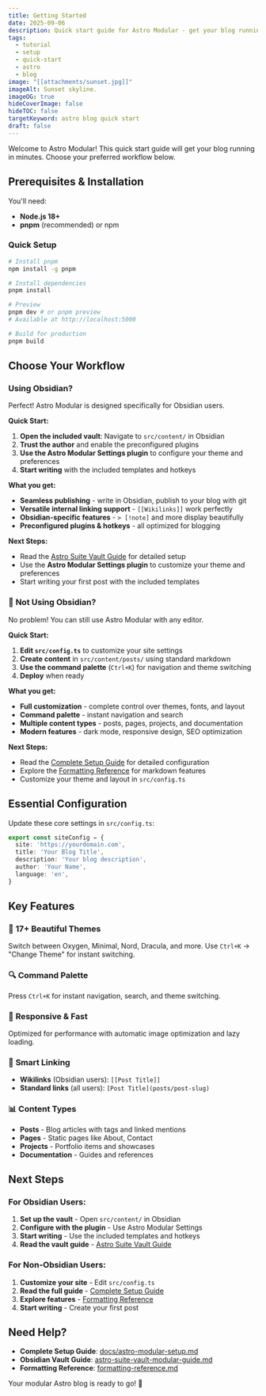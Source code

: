 ```yaml
---
title: Getting Started
date: 2025-09-06
description: Quick start guide for Astro Modular - get your blog running in minutes.
tags:
  - tutorial
  - setup
  - quick-start
  - astro
  - blog
image: "[[attachments/sunset.jpg]]"
imageAlt: Sunset skyline.
imageOG: true
hideCoverImage: false
hideTOC: false
targetKeyword: astro blog quick start
draft: false
---
```

Welcome to Astro Modular! This quick start guide will get your blog running in minutes. Choose your preferred workflow below.

## Prerequisites & Installation

You'll need:
- **Node.js 18+**
- **pnpm** (recommended) or npm

### Quick Setup

```bash
# Install pnpm
npm install -g pnpm

# Install dependencies
pnpm install

# Preview
pnpm dev # or pnpm preview
# Available at http://localhost:5000

# Build for production
pnpm build
```

## Choose Your Workflow

### Using Obsidian?

Perfect! Astro Modular is designed specifically for Obsidian users.

**Quick Start:**
1. **Open the included vault**: Navigate to `src/content/` in Obsidian
2. **Trust the author** and enable the preconfigured plugins
3. **Use the Astro Modular Settings plugin** to configure your theme and preferences
4. **Start writing** with the included templates and hotkeys

**What you get:**
- **Seamless publishing** - write in Obsidian, publish to your blog with git
- **Versatile internal linking support** - `[[Wikilinks]]` work perfectly
- **Obsidian-specific features** - `> [!note]` and more display beautifully
- **Preconfigured plugins & hotkeys** - all optimized for blogging

**Next Steps:**
- Read the [Astro Suite Vault Guide](astro-suite-vault-modular-guide.md) for detailed setup
- Use the **Astro Modular Settings plugin** to customize your theme and preferences
- Start writing your first post with the included templates

### 📝 **Not Using Obsidian?**

No problem! You can still use Astro Modular with any editor.

**Quick Start:**
1. **Edit `src/config.ts`** to customize your site settings
2. **Create content** in `src/content/posts/` using standard markdown
3. **Use the command palette** (`Ctrl+K`) for navigation and theme switching
4. **Deploy** when ready

**What you get:**
- **Full customization** - complete control over themes, fonts, and layout
- **Command palette** - instant navigation and search
- **Multiple content types** - posts, pages, projects, and documentation
- **Modern features** - dark mode, responsive design, SEO optimization

**Next Steps:**
- Read the [Complete Setup Guide](docs/astro-modular-setup.md) for detailed configuration
- Explore the [Formatting Reference](formatting-reference.md) for markdown features
- Customize your theme and layout in `src/config.ts`

## Essential Configuration

Update these core settings in `src/config.ts`:

```typescript
export const siteConfig = {
  site: 'https://yourdomain.com',
  title: 'Your Blog Title',
  description: 'Your blog description',
  author: 'Your Name',
  language: 'en',
}
```

## Key Features

### 🎨 **17+ Beautiful Themes**
Switch between Oxygen, Minimal, Nord, Dracula, and more. Use `Ctrl+K` → "Change Theme" for instant switching.

### 🔍 **Command Palette**
Press `Ctrl+K` for instant navigation, search, and theme switching.

### 📱 **Responsive & Fast**
Optimized for performance with automatic image optimization and lazy loading.

### 🔗 **Smart Linking**
- **Wikilinks** (Obsidian users): `[[Post Title]]`
- **Standard links** (all users): `[Post Title](posts/post-slug)`

### 📊 **Content Types**
- **Posts** - Blog articles with tags and linked mentions
- **Pages** - Static pages like About, Contact
- **Projects** - Portfolio items and showcases
- **Documentation** - Guides and references

## Next Steps

### For Obsidian Users:
1. **Set up the vault** - Open `src/content/` in Obsidian
2. **Configure with the plugin** - Use Astro Modular Settings
3. **Start writing** - Use the included templates and hotkeys
4. **Read the vault guide** - [Astro Suite Vault Guide](astro-suite-vault-modular-guide.md)

### For Non-Obsidian Users:
1. **Customize your site** - Edit `src/config.ts`
2. **Read the full guide** - [Complete Setup Guide](docs/astro-modular-setup.md)
3. **Explore features** - [Formatting Reference](formatting-reference.md)
4. **Start writing** - Create your first post

## Need Help?

- **Complete Setup Guide**: [docs/astro-modular-setup.md](docs/astro-modular-setup.md)
- **Obsidian Vault Guide**: [astro-suite-vault-modular-guide.md](astro-suite-vault-modular-guide.md)
- **Formatting Reference**: [formatting-reference.md](formatting-reference.md)

Your modular Astro blog is ready to go! 🚀